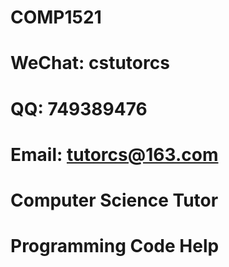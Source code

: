 # COMP1521

# WeChat: cstutorcs

# QQ: 749389476

# Email: tutorcs@163.com

# Computer Science Tutor

# Programming Code Help
